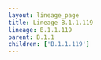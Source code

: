 ```yaml
---
layout: lineage_page
title: Lineage B.1.1.119
lineage: B.1.1.119
parent: B.1.1
children: ['B.1.1.119']
---
```

